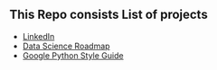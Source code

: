 ## This Repo consists List of projects

* [LinkedIn](https://www.linkedin.com/in/shivendra-k-jha-080012181/)
* [Data Science Roadmap](https://www.saedsayad.com/data_mining_map.htm)
* [Google Python Style Guide](https://google.github.io/styleguide/pyguide.html)
